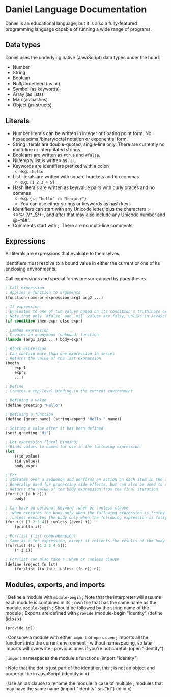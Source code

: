 # Daniel Language Documentation

Daniel is an educational language, but it is also a fully-featured programming language capable of running a wide range of programs.

## Data types

Daniel uses the underlying native (JavaScript) data types under the hood:

- Number
- String
- Boolean
- Null/Undefined (as nil)
- Symbol (as keywords)
- Array (as lists)
- Map (as hashes)
- Object (as structs)

## Literals

- Number literals can be written in integer or floating point form. No hexadecimal/binary/octal notation or exponential form.
- String literals are double-quoted, single-line only. There are currently no multi-line or interpolated strings.
- Booleans are written as `#true` and `#false`.
- Nil/empty list is written as `nil`.
- Keywords are identifiers prefixed with a colon
  - e.g. `:hello`
- List literals are written with square brackets and no commas
  - e.g. `[1 2 3 4 5]`
- Hash literals are written as key/value pairs with curly braces and no commas
  - e.g. `{:a "hello" :b "bonjour"}`
  - You can use either strings or keywords as hash keys
- Identifiers can start with any Unicode letter, plus the characters :=<>%:|?\/\*.\_$!+-, and after that may also include any Unicode number and @~^&#'.
- Comments start with ;. There are no multi-line comments.

## Expressions

All literals are expressions that evaluate to themselves.

Identifiers must resolve to a bound value in either the current or one of its enclosing environments.

Call expressions and special forms are surrounded by parentheses.

```lisp
; Call expression
; Applies a function to arguments
(function-name-or-expression arg1 arg2 ...)

; If expression
; Evaluates to one of two values based on its condition's truthiness or falsiness
; Note that only `#false` and `nil` values are falsy, unlike in JavaScript
(if condition then-expr else-expr)

; Lambda expression
; Creates an anonymous (unbound) function
(lambda (arg1 arg2 ...) body-expr)

; Block expression
; Can contain more than one expression in series
; Returns the value of the last expression
(begin
    expr1
    expr2
    ...)

; Define
; Creates a top-level binding in the current environment

; Defining a value
(define greeting "Hello")

; Defining a function
(define (greet name) (string-append "Hello " name))

; Setting a value after it has been defined
(set! greeting "Hi")

; Let expression (local binding)
; Binds values to names for use in the following expression
(let
    ((id value)
    (id value))
    body-expr)

; For
; Iterates over a sequence and performs an action on each item in the sequence
; Generally used for processing side effects, but can also be used to reduce a sequence
; Returns the value of the body expression from the final iteration
(for ((i [a b c]))
    body)

; Can have an optional keyword :when or :unless clause
; :when executes the body only when the following expression is truthy
; :unless executes the body only when the following expression is falsy
(for ((i [1 2 3 4]) :unless (even? i))
    (println i))

; For/list (list comprehension)
; Same as a for expression, except it collects the results of the body into a list
(for/list ((i [1 2 3 4 5]))
    (* i i))

; For/list can also take a :when or :unless clause
(define (reject fn lst)
    (for/list ((n lst) :unless (fn n)) n))
```

## Modules, exports, and imports

; Define a module with `module-begin`
; Note that the interpreter will assume each module is contained in its
; own file that has the same name as the module. `module-begin`
; Should be followed by the string name of the module
; Exports are defined with `provide`
(module-begin "identity"
(define (id x) x)

    (provide id))

; Consume a module with either `import` or `open`. `open`
; imports all the functions into the current environment
; without namespacing, so later imports will overwrite
; previous ones if you're not careful.
(open "identity")

; `import` namespaces the module's functions
(import "identity")

; Note that the dot is just part of the identifier, this
; is not an object and property like in JavaScript
(identity.id x)

; Use an :as clause to rename the module in case of multiple
; modules that may have the same name
(import "identity" :as "id")
(id.id x)

```

```
